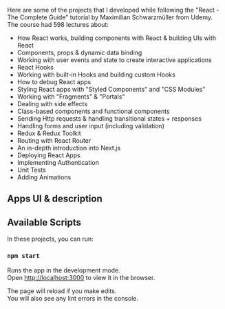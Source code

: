 Here are some of the projects that I developed while following the "React - The Complete Guide" tutorial by Maximilian Schwarzmüller from Udemy.
The course had 598 lectures about: 

- How React works, building components with React & building UIs with React
- Components, props & dynamic data binding
- Working with user events and state to create interactive applications
- React Hooks 
- Working with built-in Hooks and building custom Hooks
- How to debug React apps
- Styling React apps with "Styled Components" and "CSS Modules"
- Working with "Fragments" & "Portals"
- Dealing with side effects
- Class-based components and functional components
- Sending Http requests & handling transitional states + responses
- Handling forms and user input (including validation)
- Redux & Redux Toolkit
- Routing with React Router
- An in-depth introduction into Next.js
- Deploying React Apps
- Implementing Authentication
- Unit Tests
- Adding Animations

## Apps UI & description 



## Available Scripts

In these projects, you can run:

### `npm start`

Runs the app in the development mode.<br />
Open [http://localhost:3000](http://localhost:3000) to view it in the browser.

The page will reload if you make edits.<br />
You will also see any lint errors in the console.


